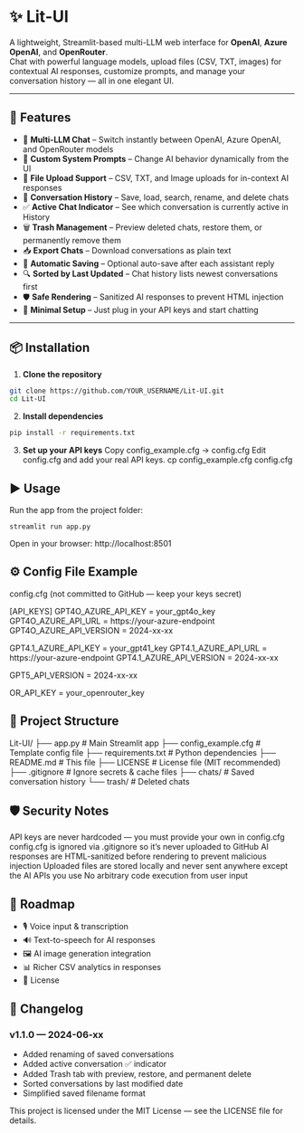 # ✨ Lit-UI

A lightweight, Streamlit-based multi-LLM web interface for **OpenAI**, **Azure OpenAI**, and **OpenRouter**.  
Chat with powerful language models, upload files (CSV, TXT, images) for contextual AI responses, customize prompts, and manage your conversation history — all in one elegant UI.

---

## 🚀 Features
- 💬 **Multi-LLM Chat** – Switch instantly between OpenAI, Azure OpenAI, and OpenRouter models
- 📝 **Custom System Prompts** – Change AI behavior dynamically from the UI
- 📁 **File Upload Support** – CSV, TXT, and Image uploads for in-context AI responses
- 💾 **Conversation History** – Save, load, search, rename, and delete chats
- ✅ **Active Chat Indicator** – See which conversation is currently active in History
- 🗑️ **Trash Management** – Preview deleted chats, restore them, or permanently remove them
- 📥 **Export Chats** – Download conversations as plain text
- 🔄 **Automatic Saving** – Optional auto-save after each assistant reply
- 🔍 **Sorted by Last Updated** – Chat history lists newest conversations first
- 🛡️ **Safe Rendering** – Sanitized AI responses to prevent HTML injection
- 🎯 **Minimal Setup** – Just plug in your API keys and start chatting

---

## 📦 Installation

1. **Clone the repository**
```bash
git clone https://github.com/YOUR_USERNAME/Lit-UI.git
cd Lit-UI
```

2. **Install dependencies**
```bash
pip install -r requirements.txt
```

3. **Set up your API keys**
Copy config_example.cfg → config.cfg
Edit config.cfg and add your real API keys.
cp config_example.cfg config.cfg

## ▶️ Usage
Run the app from the project folder:

`streamlit run app.py`

Open in your browser:
http://localhost:8501

## ⚙️ Config File Example
config.cfg (not committed to GitHub — keep your keys secret)

[API_KEYS]
GPT4O_AZURE_API_KEY = your_gpt4o_key
GPT4O_AZURE_API_URL = https://your-azure-endpoint
GPT4O_AZURE_API_VERSION = 2024-xx-xx

GPT4.1_AZURE_API_KEY = your_gpt41_key
GPT4.1_AZURE_API_URL = https://your-azure-endpoint
GPT4.1_AZURE_API_VERSION = 2024-xx-xx

GPT5_API_VERSION = 2024-xx-xx

OR_API_KEY = your_openrouter_key


## 📂 Project Structure
Lit-UI/
├── app.py                 # Main Streamlit app
├── config_example.cfg     # Template config file
├── requirements.txt       # Python dependencies
├── README.md              # This file
├── LICENSE                # License file (MIT recommended)
├── .gitignore             # Ignore secrets & cache files
├── chats/                 # Saved conversation history
└── trash/                 # Deleted chats

## 🛡 Security Notes
API keys are never hardcoded — you must provide your own in config.cfg
config.cfg is ignored via .gitignore so it’s never uploaded to GitHub
AI responses are HTML-sanitized before rendering to prevent malicious injection
Uploaded files are stored locally and never sent anywhere except the AI APIs you use
No arbitrary code execution from user input


## 📌 Roadmap
- 🎙️ Voice input & transcription
- 🔊 Text-to-speech for AI responses
- 🖼 AI image generation integration
- 📊 Richer CSV analytics in responses
- 📜 License

## 📜 Changelog
### v1.1.0 — 2024-06-xx
- Added renaming of saved conversations
- Added active conversation ✅ indicator
- Added Trash tab with preview, restore, and permanent delete
- Sorted conversations by last modified date
- Simplified saved filename format

This project is licensed under the MIT License — see the LICENSE file for details.